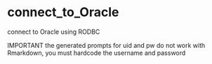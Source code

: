 # connect_to_Oracle
connect to Oracle using RODBC

IMPORTANT the generated prompts for uid and pw do not work with Rmarkdown, you must hardcode the username and password
